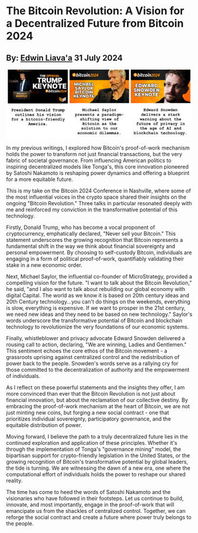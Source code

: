 # The Bitcoin Revolution: A Vision for a Decentralized Future from Bitcoin 2024 
## By: [Edwin Liava'a](https://github.com/EdwinLiavaa) 31 July 2024

<p align="center">
 <img width="500" src="https://github.com/EdwinLiavaa/liavaa.space/blob/main/blog/20240731/pic.png">
</p>

In my previous writings, I explored how Bitcoin's proof-of-work mechanism holds the power to transform not just financial transactions, but the very fabric of societal governance. From influencing American politics to inspiring decentralized models like Tonga's, this core innovation pioneered by Satoshi Nakamoto is reshaping power dynamics and offering a blueprint for a more equitable future.

This is my take on the Bitcoin 2024 Conference in Nashville, where some of the most influential voices in the crypto space shared their insights on the ongoing "Bitcoin Revolution." Three talks in particular resonated deeply with me and reinforced my conviction in the transformative potential of this technology.

Firstly, Donald Trump, who has become a vocal proponent of cryptocurrency, emphatically declared, "Never sell your Bitcoin." This statement underscores the growing recognition that Bitcoin represents a fundamental shift in the way we think about financial sovereignty and personal empowerment. By choosing to self-custody Bitcoin, individuals are engaging in a form of political proof-of-work, quantifiably validating their stake in a new economic order. 

Next, Michael Saylor, the influential co-founder of MicroStrategy, provided a compelling vision for the future. "I want to talk about the Bitcoin Revolution," he said, "and I also want to talk about rebuilding our global economy with digital Capital. The world as we know it is based on 20th century ideas and 20th Century technology...you can't do things on the weekends, everything is slow, everything is expensive. If we want to prosper in the 21st century, we need new ideas and they need to be based on new technology." Saylor's words underscore the transformative potential of Bitcoin and blockchain technology to revolutionize the very foundations of our economic systems.

Finally, whistleblower and privacy advocate Edward Snowden delivered a rousing call to action, declaring, "We are winning, Ladies and Gentlemen." This sentiment echoes the core ethos of the Bitcoin movement - a grassroots uprising against centralized control and the redistribution of power back to the people. Snowden's words serve as a rallying cry for those committed to the decentralization of authority and the empowerment of individuals.

As I reflect on these powerful statements and the insights they offer, I am more convinced than ever that the Bitcoin Revolution is not just about financial innovation, but about the reclamation of our collective destiny. By embracing the proof-of-work mechanism at the heart of Bitcoin, we are not just minting new coins, but forging a new social contract - one that prioritizes individual sovereignty, participatory governance, and the equitable distribution of power.

Moving forward, I believe the path to a truly decentralized future lies in the continued exploration and application of these principles. Whether it's through the implementation of Tonga's "governance mining" model, the bipartisan support for crypto-friendly legislation in the United States, or the growing recognition of Bitcoin's transformative potential by global leaders, the tide is turning. We are witnessing the dawn of a new era, one where the computational effort of individuals holds the power to reshape our shared reality.

The time has come to heed the words of Satoshi Nakamoto and the visionaries who have followed in their footsteps. Let us continue to build, innovate, and most importantly, engage in the proof-of-work that will emancipate us from the shackles of centralized control. Together, we can reforge the social contract and create a future where power truly belongs to the people.
